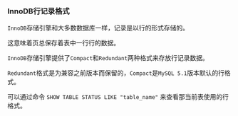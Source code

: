 ### InnoDB行记录格式

`InnoDB`存储引擎和大多数数据库一样，记录是以行的形式存储的。

这意味着页总保存着表中一行行的数据。

`InnoDB`存储引擎提供了`Compact`和`Redundant`两种格式来存放行记录数据。

`Redundant`格式是为兼容之前版本而保留的，`Compact`是`MySQL 5.1`版本默认的行格式。

可以通过命令 `SHOW TABLE STATUS LIKE "table_name"` 来查看那当前表使用的行格式。